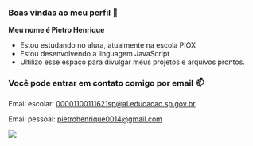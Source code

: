 ### Boas vindas ao meu perfil 💙

**Meu nome é Pietro Henrique**

- Estou estudando no alura, atualmente na escola PIOX
- Estou desenvolvendo a linguagem JavaScript
- Ultilizo esse espaço para divulgar meus projetos e arquivos prontos.

### Você pode entrar em contato comigo por email 📫

Email escolar: 00001100111621sp@al.educacao.sp.gov.br

Email pessoal: pietrohenrique0014@gmail.com


![](https://media1.tenor.com/m/cLjA_QYEHesAAAAC/grana.gif)
